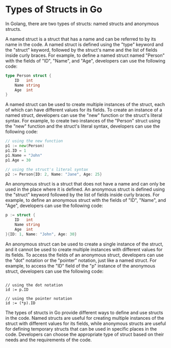 # Types of Structs in Go

In Golang, there are two types of structs: named structs and anonymous structs.

A named struct is a struct that has a name and can be referred to by its name in the code. A named struct is defined using the "type" keyword and the "struct" keyword, followed by the struct's name and the list of fields inside curly braces. For example, to define a named struct named "Person" with the fields of "ID", "Name", and "Age", developers can use the following code:

```go
type Person struct {
    ID   int
    Name string
    Age  int
}
```

A named struct can be used to create multiple instances of the struct, each of which can have different values for its fields. To create an instance of a named struct, developers can use the "new" function or the struct's literal syntax. For example, to create two instances of the "Person" struct using the "new" function and the struct's literal syntax, developers can use the following code:

```go
// using the new function
p1 := new(Person)
p1.ID = 1
p1.Name = "John"
p1.Age = 30

// using the struct's literal syntax
p2 := Person{ID: 2, Name: "Jane", Age: 25}
```

An anonymous struct is a struct that does not have a name and can only be used in the place where it is defined. An anonymous struct is defined using the "struct" keyword followed by the list of fields inside curly braces. For example, to define an anonymous struct with the fields of "ID", "Name", and "Age", developers can use the following code:

```go
p := struct {
    ID   int
    Name string
    Age  int
}{ID: 1, Name: "John", Age: 30}

```

An anonymous struct can be used to create a single instance of the struct, and it cannot be used to create multiple instances with different values for its fields. To access the fields of an anonymous struct, developers can use the "dot" notation or the "pointer" notation, just like a named struct. For example, to access the "ID" field of the "p" instance of the anonymous struct, developers can use the following code:

```

// using the dot notation
id := p.ID

// using the pointer notation
id := (*p).ID

```

The types of structs in Go provide different ways to define and use structs in the code. Named structs are useful for creating multiple instances of the struct with different values for its fields, while anonymous structs are useful for defining temporary structs that can be used in specific places in the code. Developers can choose the appropriate type of struct based on their needs and the requirements of the code.
